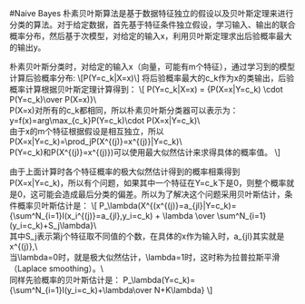 #Naive Bayes
朴素贝叶斯算法是基于数据特征独立的假设以及贝叶斯定理来进行分类的算法。对于给定数据，首先基于特征条件独立假设，学习输入、输出的联合概率分布，然后基于次模型，对给定的输入x，利用贝叶斯定理求出后验概率最大的输出y。

朴素贝叶斯分类时，对给定的输入x（向量，可能有m个特征），通过学习到的模型计算后验概率分布:
\\[P(Y=c_k|X=x)\\]
将后验概率最大的c_k作为x的类输出，后验概率计算根据贝叶斯定理计算得到：
\\[
P(Y=c_k|X=x) = {P(X=x|Y=c_k) \cdot P(Y=c_k)\over P(X=x)}\\\
P(X=x)对所有的c_k都相同，所以朴素贝叶斯分类器可以表示为：y=f(x)=arg\max_{c_k}P(Y=c_k)\cdot P(X=x|Y=c_k)\\\
由于x的m个特征根据假设是相互独立，所以P(X=x|Y=c_k)=\prod_jP(X^{(j)}=x^{(j)}|Y=c_k)\\\
P(Y=c_k)和P(X^{(j)}=x^{(j)})可以使用最大似然估计来求得具体的概率值。
\\]

由于上面计算时各个特征概率的极大似然估计得到的概率相乘得到P(X=x|Y=c_k)，所以有个问题，如果其中一个特征在Y=c_k下是0，则整个概率就是0，这可能会造成最后分类的偏差。所以为了解决这个问题采用贝叶斯估计，条件概率贝叶斯估计是：
\\[
P_\lambda(X^{(x^{(j)}=a_{jl}|Y=c_k)={\sum^N_{i=1}I(x_i^{(j)}=a_{jl},y_i=c_k) + \lambda \over \sum^N_{i=1}(y_i=c_k)+S_j\lambda}\\\
其中S_j表示第j个特征取不同值的个数，在具体的x作为输入时，a_{jl}其实就是x^{(j)},\\\
当\lambda=0时，就是极大似然估计，\lambda=1时，这时称为拉普拉斯平滑（Laplace smoothing）。\\\
同样先验概率的贝叶斯估计是：
P_\lambda(Y=c_k)={\sum^N_{i=1}I(y_i=c_k)+\lambda\over N+K\lambda}
\\]

